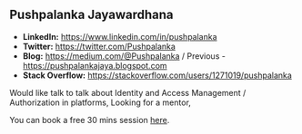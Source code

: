 Pushpalanka Jayawardhana
-------------------------------------------------------------------------------------------------
* **LinkedIn:** https://www.linkedin.com/in/pushpalanka
* **Twitter:** https://twitter.com/Pushpalanka
* **Blog:** https://medium.com/@Pushpalanka / Previous - https://pushpalankajaya.blogspot.com
* **Stack Overflow:** https://stackoverflow.com/users/1271019/pushpalanka

Would like talk to talk about Identity and Access Management / Authorization in platforms,
Looking for a mentor,

You can book a free 30 mins session [here](https://calendly.com/pushpalankajaya/30min).
